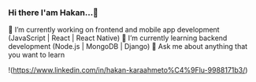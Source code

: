 ### Hi there I'am Hakan...👋

🔭 I’m currently working on frontend and mobile app development (JavaScript | React | React Native)
🌱 I’m currently learning backend development (Node.js | MongoDB | Django)
💬 Ask me about anything that you want to learn

!(https://www.linkedin.com/in/hakan-karaahmeto%C4%9Flu-9988171b3/)



